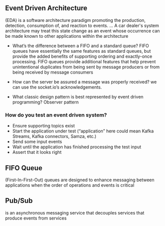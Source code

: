 ## Event Driven Architecture

 (EDA) is a software architecture paradigm promoting the production, detection, consumption of, and reaction to events. ... A car dealer's system architecture may treat this state change as an event whose occurrence can be made known to other applications within the architecture


-  What’s the difference between a FIFO and a standard queue?
FIFO queues have essentially the same features as standard queues, but provide the added benefits of supporting ordering and exactly-once processing. FIFO queues provide additional features that help prevent unintentional duplicates from being sent by message producers or from being received by message consumers


- How can the server be assured a message was properly received?
we can use the socket.io’s acknowledgements.

- What classic design pattern is best represented by event driven programming?
Observer pattern
### How do you test an event driven system?
- Ensure supporting topics exist
- Start the application under test (“application” here could mean Kafka Streams, Kafka connectors, Samza, etc.)
- Send some input events
- Wait until the application has finished processing the test input
- Assert that it looks right


## FIFO Queue
 (First-In-First-Out) queues are designed to enhance messaging between applications when the order of operations and events is critical
## Pub/Sub
is an asynchronous messaging service that decouples services that produce events from services